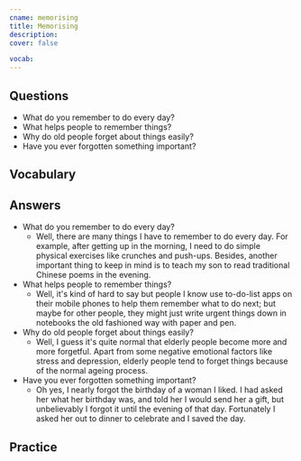 ```yaml
---
cname: memorising
title: Memorising
description: 
cover: false

vocab:
---
```

<banner></banner>

## Questions

- What do you remember to do every day?
- What helps people to remember things?
- Why do old people forget about things easily?
- Have you ever forgotten something important?

## Vocabulary

<vocab-box></vocab-box>

## Answers

- What do you remember to do every day?
  - Well, there are many things I have to remember to do every day. For example, after getting up in the morning, I need to do simple physical exercises like crunches and push-ups. Besides, another important thing to keep in mind is to teach my son to read traditional Chinese poems in the evening.
- What helps people to remember things?
  - Well, it&#39;s kind of hard to say but people I know use to-do-list apps on their mobile phones to help them remember what to do next; but maybe for other people, they might just write urgent things down in notebooks the old fashioned way with paper and pen.
- Why do old people forget about things easily?
  - Well, I guess it&#39;s quite normal that elderly people become more and more forgetful. Apart from some negative emotional factors like stress and depression, elderly people tend to forget things because of the normal ageing process.
- Have you ever forgotten something important?
  - Oh yes, I nearly forgot the birthday of a woman I liked. I had asked her what her birthday was, and told her I would send her a gift, but unbelievably I forgot it until the evening of that day. Fortunately I asked her out to dinner to celebrate and I saved the day.

## Practice

<qrfooter></qrfooter>
